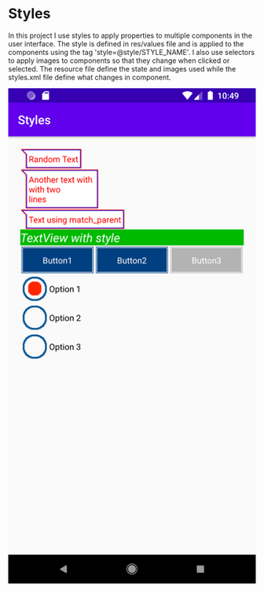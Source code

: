 # Styles

In this project I use styles to apply properties to multiple components in the user interface. The style is defined in res/values file and is applied to the components using the tag 'style=@style/STYLE_NAME'. I also use selectors to apply images to components so that they change when clicked or selected. The resource file define the state and images used while the styles.xml file define what changes in component.

![Screenshot](Styles.png)
